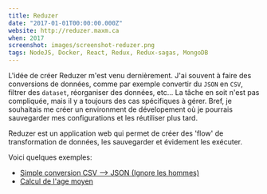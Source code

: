 ```yaml
---
title: Reduzer
date: "2017-01-01T00:00:00.000Z"
website: http://reduzer.maxm.ca
when: 2017
screenshot: images/screenshot-reduzer.png
tags: NodeJS, Docker, React, Redux, Redux-sagas, MongoDB
---
```


L'idée de créer Reduzer m'est venu dernièrement. J'ai souvent à faire des conversions de données, comme par 
exemple convertir du `JSON` en `CSV`, filtrer des `dataset`, réorganiser des données, etc... La tâche en soit n'est pas 
compliquée, mais il y a toujours des cas spécifiques à gérer. Bref, je souhaitais me créer un environment de 
dévelopement où je pourrais sauvegarder mes configurations et les réutiliser plus tard.

Reduzer est un application web qui permet de créer des 'flow' de transformation de données, les sauvegarder et évidement
les exécuter.

Voici quelques exemples:
- [Simple conversion CSV --> JSON (Ignore les hommes)](http://reduzer.maxm.ca/workspace/HJ4c8Doob) 
- [Calcul de l'age moyen](http://reduzer.maxm.ca/workspace/r1X-_Pijb)
 

